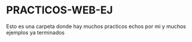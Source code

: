 # PRACTICOS-WEB-EJ
Esto es una carpeta donde hay muchos practicos echos por mi y muchos ejemplos ya terminados
